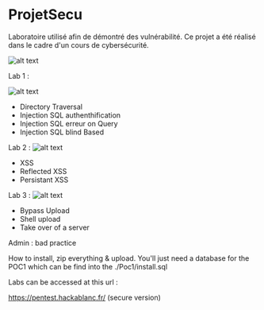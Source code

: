 # ProjetSecu
Laboratoire utilisé afin de démontré des vulnérabilité. Ce projet a été réalisé dans le cadre d'un cours de cybersécurité.

![alt text](https://i.ibb.co/XCymZzY/1.png)

Lab 1 :

![alt text](https://i.ibb.co/MNHb1TP/2.png)

- Directory Traversal
- Injection SQL authenthification
- Injection SQL erreur on Query
- Injection SQL blind Based

Lab 2 :
![alt text](https://i.ibb.co/kmdkFkZ/3.png)

- XSS
- Reflected XSS
- Persistant XSS

Lab 3 :
![alt text](https://i.ibb.co/dcRYDNC/4.png)

- Bypass Upload
- Shell upload
- Take over of a server

Admin : 
bad practice

How to install, zip everything & upload. You'll just need a database for the POC1 which can be find into the ./Poc1/install.sql

Labs can be accessed at this url :

https://pentest.hackablanc.fr/ (secure version)
